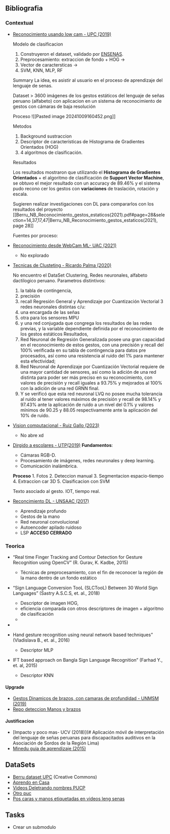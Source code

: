 ## Bibliografia

### Contextual
- [Reconocimiento usando low cam - UPC (2019)](obsidian://open?vault=ProcesamientoImg&file=Proyecto%2FBerru_NB_Reconocimiento_gestos_estaticos(2021).pdf)

	Modelo de clasificacion
	1. Construyeron el dataset, validado por [ENSENAS](https://ensenaperu.org/).
	2. Preprocesamiento: extraccion de fondo + HOG ->
	3. Vector de caractersticas ->
	4. SVM, KNN, MLP, RF

	Summary
	La idea, es asistir al usuario en el proceso de aprendizaje del lenguaje de senas. 

	 Dataset > 
		 3600 imágenes de los gestos estáticos del lenguaje de señas peruano (alfabeto) con aplicacion en un sistema de reconocimiento de gestos con cámaras de baja resolución
	 
	 Proceso
		![[Pasted image 20241009160452.png]]


	 Metodos
	 
	 1.  Background sustraccion  
	 2. Descriptor de características de Histograma de Gradientes Orientados (HOG)
	 3. 4 algoritmos de clasificación. 

	 Resultados
	 
	 Los resultados mostraron que utilizando el **Histograma de Gradientes Orientados**  +  el algoritmo de clasificación de **Support Vector Machine**, se obtuvo el mejor resultado con un accuracy de 89.46% y el sistema pudo recono
	 cer los gestos con **variaciones** de traslación, rotación y escala.

	 Sugieren realizar investigaciones con DL para compararlos con los resultados del proyecto
	 [[Berru_NB_Reconocimiento_gestos_estaticos(2021).pdf#page=28&selection=14,37,17,47|Berru_NB_Reconocimiento_gestos_estaticos(2021), page 28]] 

	 Fuentes por proceso:

- [Reconocimiento desde WebCam ML- UAC (2021)](https://repositorio.uandina.edu.pe/item/d6ae0bf9-0a8e-4cc3-a79f-5df4355141be)
	- No explorado
- [Tecnicas de Clusteting - Ricardo Palma (2020)](obsidian://open?vault=ProcesamientoImg&file=Proyecto%2FTECNICAS_CLUSTERING_ESPINOZA%20.pdf)

	No encuentro el DataSet
	Clustering, Redes neuronales, alfabeto dactilogico peruano.
	Parametros distintivos: 
	 1. la tabla de contingencia,
	 2. precisión 
	 3. recall 
	Regresión General  y Aprendizaje por Cuantización Vectorial
	3 redes neuronales distintas c/u: 
	1. una encargada de las señas
	2. otra para los sensores MPU 
	3. y una red conjugada que congrega los resultados de las redes previas, y la variable dependiente definida por el reconocimiento de los gestos estáticos 
	Resultados, 
	 1. Red Neuronal de Regresión Generalizada posee una gran capacidad en el reconocimiento de estos gestos, con una precisión y recall del 100% verificada en su tabla de contingencia para datos pre procesados, así como una resistencia al ruido del 1% para mantener esta efectividad; 
	 2. Red Neuronal de Aprendizaje por Cuantización Vectorial requiere de una mayor cantidad de sensores, así como la adición de una red distinta para poder ser más preciso en su reconocimiento, con valores de precisión y recall iguales a 93.75% y mejorados al 100% con la adición de una red GRNN final.
	 3. Y se verificó que esta red neuronal LVQ no posee mucha tolerancia al ruido al tener valores máximos de precisión y recall de 98.14% y 97.43% ante la aplicación de ruido a un nivel del 0.1% y valores mínimos de 90.25 y 88.05 respectivamente ante la aplicación del 10% de ruido.

-  [Vision computacional - Ruiz Gallo (2023)](https://hdl.handle.net/20.500.12893/11431) 
	- No abre xd

-  [Dirgido a escolares - UTP(2019)](https://alicia.concytec.gob.pe/vufind/Record/UTPD_fc14efa957d131c31225b23a723deaba/Description#tabnav)
	**Fundamentos**:
	- Cámaras RGB-D.
	- Procesamiento de imágenes, redes neuronales y deep learning.
	- Comunicación inalámbrica.

	**Proceso**
		1. Fotos
		2. Deteccion manual
		3. Segmentacion espacio-tiempo
		4. Extraccion car 3D
		5. Clasificacion con SVM

	Texto asociado al gesto. IOT, tiempo real.

- [Reconcimiento DL - UNSAAC (2017)](https://alicia.concytec.gob.pe/vufind/Record/RUNS_a282bd937cd1e41269096fa5c69e8a99/Description#tabnav)
	- Aprendizaje profundo  
	- Gestos de la mano  
	- Red neuronal convolucional  
	- Autoencoder apilado ruidoso  
	- LSP
	**ACCESO CERRADO**
### Teorica
- “Real time Finger Tracking and Contour Detection for Gesture Recognition using OpenCV” (R. Gurav, K. Kadbe, 2015)
	
	- Técnicas de preprocesamiento, con el fin de reconocer la región de la mano dentro de un fondo estático
	
- “Sign Language Conversion TooL (SLCTooL) Between 30 World Sign Languages” (Sastry A.S.C.S, et. al., 2018)
	 - Descriptor de imagen HOG, 
	 - eficiencia comparada con otros descriptores de imagen + algoritmo de clasificación
	 - 
-
- Hand gesture recognition using neural network based techniques” (Vladislava B., et. al., 2016)
	- Descriptor MLP

- IFT based approach on Bangla Sign Language Recognition” (Farhad Y., et. al, 2015)
	- Descriptor KNN


#### Upgrade
- [Gestos Dinamicos de brazos, con camaras de profundidad - UNMSM (2019)](https://alicia.concytec.gob.pe/vufind/Record/UNMS_1dc70ebec2e2441c6502d37a58278ab8)
- [Repo deteccion Manos y brazos](https://github.com/vladiH/peruvian_sign_language_translation)
#### Justificacion
- [Impacto y poco mas- UCV (2018)](# Aplicación móvil de interpretación del lenguaje de señas peruanas para discapacitados auditivos en la Asociación de Sordos de la Región Lima)
- [Minedu guia de aprendizaje (2015)](https://repositorio.minedu.gob.pe/handle/20.500.12799/5545)
## DataSets
- [Berru dataset UPC](https://github.com/Expo99/Static-Hand-Gestures-of-the-Peruvian-Sign-Language-Alphabet/tree/master) (Creative Commons)
-  [Aprendo en Casa](https://datos.pucp.edu.pe/dataset.xhtml?persistentId=hdl:20.500.12534/HDOAGH)
- [Videos Deletrando nombres PUCP](https://datos.pucp.edu.pe/dataset.xhtml?persistentId=hdl:20.500.12534/47OFDW)
- [Otro puc](https://datos.pucp.edu.pe/dataset.xhtml?persistentId=hdl:20.500.12534/OJYYYS)
- [Pos caras y manos etiquetadas en videos leng senas](https://datos.pucp.edu.pe/dataset.xhtml?persistentId=hdl:20.500.12534/OJYYYS)
## Tasks
- Crear un submodulo 
